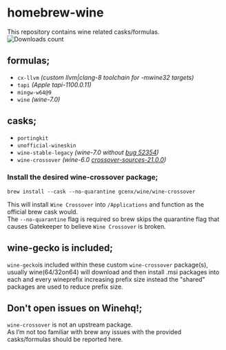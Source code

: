 # homebrew-wine
This repository contains wine related casks/formulas.\
![Downloads count](https://img.shields.io/github/downloads/gcenx/homebrew-wine/total.svg)

## formulas;
- `cx-llvm` *(custom llvm|clang-8 toolchain for -mwine32 targets)*
- `tapi` *(Apple tapi-1100.0.11)*
- `mingw-w64@9`
- `wine` *(wine-7.0)*


## casks;
- `portingkit`
- `unofficial-wineskin`
- `wine-stable-legacy` *(wine-7.0 without [bug 52354](https://bugs.winehq.org/show_bug.cgi?id=52354))*
- `wine-crossover`    *(wine-6.0 [crossover-sources-21.0.0](https://media.codeweavers.com/pub/crossover/source/crossover-sources-21.0.0.tar.gz))*

### Install the desired wine-crossover package;
```
brew install --cask --no-quarantine gcenx/wine/wine-crossover
```
This will install `Wine Crossover` into `/Applications` and function as the official brew cask would.\
The `--no-quarantine` flag is required so brew skips the quarantine flag that causes Gatekeeper to believe `Wine Crossover` is broken.

## wine-gecko is included;
`wine-gecko`is included within these custom `wine-crossover` package(s), usually wine(64/32on64) will download and then install .msi packages into each and every wineprefix increasing prefix size instead the "shared" packages are used to reduce prefix size.

## Don't open issues on Winehq!;
`wine-crossover` is not an upstream package.\
As I’m not too familiar with brew any issues with the provided casks/formulas should be reported here.
